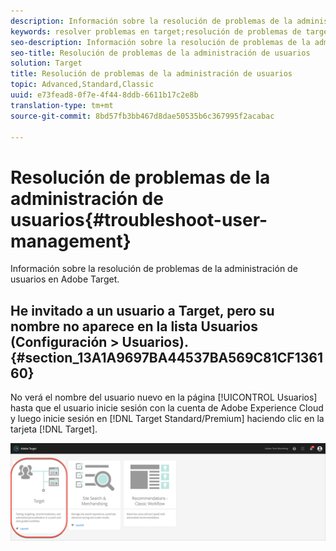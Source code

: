 ```yaml
---
description: Información sobre la resolución de problemas de la administración de usuarios en Adobe Target.
keywords: resolver problemas en target;resolución de problemas de target;usuarios;administración de usuarios
seo-description: Información sobre la resolución de problemas de la administración de usuarios en Adobe Target.
seo-title: Resolución de problemas de la administración de usuarios
solution: Target
title: Resolución de problemas de la administración de usuarios
topic: Advanced,Standard,Classic
uuid: e73fead8-0f7e-4f44-8ddb-6611b17c2e8b
translation-type: tm+mt
source-git-commit: 8bd57fb3bb467d8dae50535b6c367995f2acabac

---
```



# Resolución de problemas de la administración de usuarios{#troubleshoot-user-management}

Información sobre la resolución de problemas de la administración de usuarios en Adobe Target.

## He invitado a un usuario a Target, pero su nombre no aparece en la lista Usuarios (Configuración &gt; Usuarios).  {#section_13A1A9697BA44537BA569C81CF136160}

No verá el nombre del usuario nuevo en la página [!UICONTROL Usuarios] hasta que el usuario inicie sesión con la cuenta de Adobe Experience Cloud y luego inicie sesión en [!DNL Target Standard/Premium] haciendo clic en la tarjeta [!DNL Target].

![Tarjeta Target](/help/administrating-target/assets/target_card_new.png)